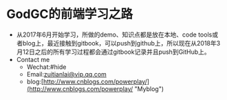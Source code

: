 # GodGC的前端学习之路

* 从2017年6月开始学习，所做的demo、知识点都是放在本地、code tools或者blog上，最近接触到gitbook，可以push到github上，所以现在从2018年3月12日之后的所有学习过程都会通过gitbook记录并且push到GitHub上。
* Contact me
  * Wechat:#hide
  * Email:zuitianlai@vip.qq.com
  * blog:[http://www.cnblogs.com/powerplay/](http://www.cnblogs.com/powerplay/ "Myblog")



